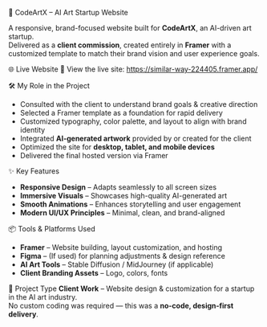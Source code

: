 🎨 CodeArtX – AI Art Startup Website  

A responsive, brand-focused website built for **CodeArtX**, an AI-driven art startup.  
Delivered as a **client commission**, created entirely in **Framer** with a customized template to match their brand vision and user experience goals.

 🌐 Live Website
🔗 View the live site: https://similar-way-224405.framer.app/

🛠 My Role in the Project
- Consulted with the client to understand brand goals & creative direction
- Selected a Framer template as a foundation for rapid delivery
- Customized typography, color palette, and layout to align with brand identity
- Integrated **AI-generated artwork** provided by or created for the client
- Optimized the site for **desktop, tablet, and mobile devices**
- Delivered the final hosted version via Framer

✨ Key Features
- **Responsive Design** – Adapts seamlessly to all screen sizes  
- **Immersive Visuals** – Showcases high-quality AI-generated art  
- **Smooth Animations** – Enhances storytelling and user engagement  
- **Modern UI/UX Principles** – Minimal, clean, and brand-aligned

📦 Tools & Platforms Used
- **Framer** – Website building, layout customization, and hosting
- **Figma** – (If used) for planning adjustments & design reference
- **AI Art Tools** – Stable Diffusion / MidJourney (if applicable)
- **Client Branding Assets** – Logo, colors, fonts

📜 Project Type
**Client Work** – Website design & customization for a startup in the AI art industry.  
No custom coding was required — this was a **no-code, design-first delivery**.
